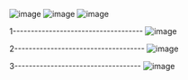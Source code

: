 ![image](https://user-images.githubusercontent.com/57319180/187206150-159cbc57-d597-4699-989b-f89cb101c601.png)
![image](https://user-images.githubusercontent.com/57319180/187206304-94e04b3e-6fcf-40c5-8e9a-16e263004787.png)
![image](https://user-images.githubusercontent.com/57319180/187206342-e235fb9d-4cff-4d5f-a74d-314f97af5b32.png)

1------------------------------------
![image](https://user-images.githubusercontent.com/57319180/187206611-0def9860-8474-418b-ad63-07e10c55d154.png)

2------------------------------------
![image](https://user-images.githubusercontent.com/57319180/187206670-4699e55c-6afb-4505-824b-bedecec8b109.png)

3-----------------------------------
![image](https://user-images.githubusercontent.com/57319180/187206702-e5c5b732-3258-4816-8773-fef3363a91c0.png)
